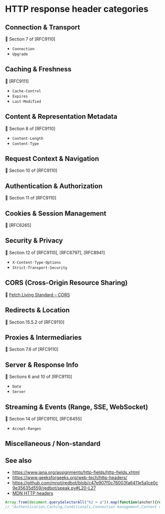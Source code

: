 # HTTP response header categories

## Connection & Transport

:memo: Section 7 of \[RFC9110]

- `Connection`
- `Upgrade`

## Caching & Freshness

:memo: \[RFC9111]

- `Cache-Control`
- `Expires`
- `Last-Modified`

## Content & Representation Metadata

:memo: Section 8 of \[RFC9110]

- `Content-Length`
- `Content-Type`

## Request Context & Navigation

:memo: Section 10 of \[RFC9110]

## Authentication & Authorization

:memo: Section 11 of \[RFC9110]

## Cookies & Session Management

:memo: \[RFC6265]

## Security & Privacy

:memo: Section 12 of \[RFC9110], \[RFC6797], \[RFC8941]

- `X-Content-Type-Options`
- `Strict-Transport-Security`

## CORS (Cross-Origin Resource Sharing)

:memo: [Fetch Living Standard – CORS](https://fetch.spec.whatwg.org/)

## Redirects & Location

:memo: Section 15.5.2 of \[RFC9110]

## Proxies & Intermediaries

:memo: Section 7.6 of \[RFC9110]

## Server & Response Info

:memo: Sections 6 and 10 of \[RFC9110]

- `Date`
- `Server`

## Streaming & Events (Range, SSE, WebSocket)

:memo: Section 14 of \[RFC9110], \[RFC6455]

- `Accept-Ranges`

## Miscellaneous / Non-standard

## See also

- https://www.iana.org/assignments/http-fields/http-fields.xhtml
- https://www.geeksforgeeks.org/web-tech/http-headers/
- https://github.com/mnot/redbot/blob/c47e907f0c76003fa6411e5a1ce0c9e35635d559/redbot/speak.py#L20-L27
- [MDN HTTP headers](https://developer.mozilla.org/en-US/docs/Web/HTTP/Headers)

```javascript
Array.from(document.querySelectorAll("h2 > a")).map(function(anchor){return anchor.innerText}).join(",");
// "Authentication,Caching,Conditionals,Connection management,Content negotiation,Controls,Cookies,CORS,Downloads,Integrity digests,Integrity policy,Message body information,Preferences,Proxies,Range requests,Redirects,Request context,Response context,Security,Server-sent events,Transfer coding,WebSockets,Other,Experimental headers,Non-standard headers,Deprecated headers,See also"
```
